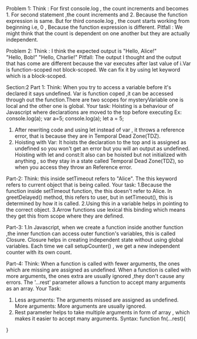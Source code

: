 Problem 1:
Think : For first console.log , the count increments and becomes 1.
For second statement ,the count increments and 2. Because the function expression is same.
But for third console.log , the count starts working from beginning i.e, 0 , Because the function expression is different.
Pitfall : We might think that the count is dependent on one another but they are actually independent.

Problem 2:
Think : I think the expected output is "Hello, Alice!"  
"Hello, Bob!" 
"Hello, Charlie!"
Pitfall: The output I thought and the output that has come are different because the var executes after last value of i.Var is function-scoped not block-scoped. We can fix it by using let keyword which is a block-scoped.


Section:2 
Part 1:
Think: When you try to access a variable before it's declared it says undefined. Var is function coped ,it can be accessed through out the function.There are two scopes for mysteryVariable one is local and the other one is global.
Your task:
Hoisting is a behaviour of Javascript where declarations are moved to the top before executing
Ex:
console.log(a);
var a=5;
console.log(a);
let a = 5;
1. After rewriting code and using let instead of var , it throws a reference error, that is because they are in Temporal Dead Zone(TDZ).
2. Hoisting with Var: It hoists the declaration to the top and is assigned as undefined so you won't get an error but you will an output as undefined.
Hoisting with let and const:It also can be hoisted but not initialized with anything , so they stay in a state called Temporal Dead Zone(TDZ), so when you access they throw an Reference error.

Part-2:
Think: this inside setTimeout refers to "Alice". The this keyword refers to current object that is being called.
Your task:
1.Because the function inside setTimeout function, the this doesn't refer to Alice. In greetDelayed() method, this refers to user, but in setTimeout(), this is determined by how it is called.
2.Using this in a variable helps in pointing to the correct object.
3.Arrow functions use lexical this binding which means they get this from scope where they are defined.

Part-3:
1.In Javascript, when we create a function inside another function ,the inner function can access outer function's variables, this is called Closure.
Closure helps in creating independent state without using global variables. Each time we call setupCounter() , we get a new independent counter with its own count.


Part-4:
Think: When a function is called with fewer arguments, the ones which are missing are assigned as undefined.
When a function is called with more arguments, the ones extra are usually ignored ,they don't cause any errors.
The '...rest' parameter allows a function to accept many arguments as an array.
Your Task:
1. Less arguments: The arguments missed are assigned as undefined.
More arguments: More arguments are usually ignored.
2. Rest parameter helps to take multiple arguments in form of array , which makes it easier to accept many arguments.
Syntax: function fn(...rest){
    <!-- array of arguments -->
}
